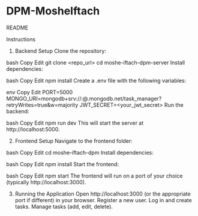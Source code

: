 # DPM-MosheIftach

README

Instructions
1. Backend Setup
Clone the repository:

bash
Copy
Edit
git clone <repo_url>
cd moshe-iftach-dpm-server
Install dependencies:

bash
Copy
Edit
npm install
Create a .env file with the following variables:

env
Copy
Edit
PORT=5000
MONGO_URI=mongodb+srv://<username>:<password>@<cluster>.mongodb.net/task_manager?retryWrites=true&w=majority
JWT_SECRET=<your_jwt_secret>
Run the backend:

bash
Copy
Edit
npm run dev
This will start the server at http://localhost:5000.

2. Frontend Setup
Navigate to the frontend folder:

bash
Copy
Edit
cd moshe-iftach-dpm
Install dependencies:

bash
Copy
Edit
npm install
Start the frontend:

bash
Copy
Edit
npm start
The frontend will run on a port of your choice (typically http://localhost:3000).

3. Running the Application
Open http://localhost:3000 (or the appropriate port if different) in your browser.
Register a new user.
Log in and create tasks.
Manage tasks (add, edit, delete).
